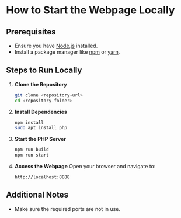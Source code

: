 # How to Start the Webpage Locally

## Prerequisites
- Ensure you have [Node.js](https://nodejs.org/) installed.
- Install a package manager like [npm](https://www.npmjs.com/) or [yarn](https://yarnpkg.com/).

## Steps to Run Locally

1. **Clone the Repository**
    ```bash
    git clone <repository-url>
    cd <repository-folder>
    ```

2. **Install Dependencies**
    ```bash
    npm install
    sudo apt install php
    ```


3. **Start the PHP Server**
    ```bash
    npm run build
    npm run start
    ```


4. **Access the Webpage**
    Open your browser and navigate to:
    ```
    http://localhost:8888
    ```

## Additional Notes
- Make sure the required ports are not in use.

